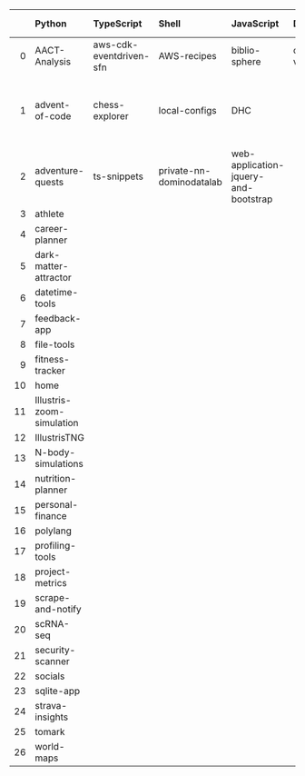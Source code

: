 |    | Python                    | TypeScript              | Shell                    | JavaScript                           | Dockerfile   | Jupyter Notebook   | R                                                        | CSS               | Go              | PowerShell   | Cypher                | HTML              |
|---:|:--------------------------|:------------------------|:-------------------------|:-------------------------------------|:-------------|:-------------------|:---------------------------------------------------------|:------------------|:----------------|:-------------|:----------------------|:------------------|
|  0 | AACT-Analysis             | aws-cdk-eventdriven-sfn | AWS-recipes              | biblio-sphere                        | code-vault   | codespaces-models  | Computation-Optimizations                                | frontend-patterns | kube-playground | nn-private   | social-media-insights | workout-generator |
|  1 | advent-of-code            | chess-explorer          | local-configs            | DHC                                  |              | hypothesis-testing | Coursera-Data-Science-Foundations-using-R-Specialization |                   |                 | performance  |                       |                   |
|  2 | adventure-quests          | ts-snippets             | private-nn-dominodatalab | web-application-jquery-and-bootstrap |              | mnist-classifyer   | wearable-computing                                       |                   |                 |              |                       |                   |
|  3 | athlete                   |                         |                          |                                      |              | sandbox            |                                                          |                   |                 |              |                       |                   |
|  4 | career-planner            |                         |                          |                                      |              | twitter-novo       |                                                          |                   |                 |              |                       |                   |
|  5 | dark-matter-attractor     |                         |                          |                                      |              |                    |                                                          |                   |                 |              |                       |                   |
|  6 | datetime-tools            |                         |                          |                                      |              |                    |                                                          |                   |                 |              |                       |                   |
|  7 | feedback-app              |                         |                          |                                      |              |                    |                                                          |                   |                 |              |                       |                   |
|  8 | file-tools                |                         |                          |                                      |              |                    |                                                          |                   |                 |              |                       |                   |
|  9 | fitness-tracker           |                         |                          |                                      |              |                    |                                                          |                   |                 |              |                       |                   |
| 10 | home                      |                         |                          |                                      |              |                    |                                                          |                   |                 |              |                       |                   |
| 11 | Illustris-zoom-simulation |                         |                          |                                      |              |                    |                                                          |                   |                 |              |                       |                   |
| 12 | IllustrisTNG              |                         |                          |                                      |              |                    |                                                          |                   |                 |              |                       |                   |
| 13 | N-body-simulations        |                         |                          |                                      |              |                    |                                                          |                   |                 |              |                       |                   |
| 14 | nutrition-planner         |                         |                          |                                      |              |                    |                                                          |                   |                 |              |                       |                   |
| 15 | personal-finance          |                         |                          |                                      |              |                    |                                                          |                   |                 |              |                       |                   |
| 16 | polylang                  |                         |                          |                                      |              |                    |                                                          |                   |                 |              |                       |                   |
| 17 | profiling-tools           |                         |                          |                                      |              |                    |                                                          |                   |                 |              |                       |                   |
| 18 | project-metrics           |                         |                          |                                      |              |                    |                                                          |                   |                 |              |                       |                   |
| 19 | scrape-and-notify         |                         |                          |                                      |              |                    |                                                          |                   |                 |              |                       |                   |
| 20 | scRNA-seq                 |                         |                          |                                      |              |                    |                                                          |                   |                 |              |                       |                   |
| 21 | security-scanner          |                         |                          |                                      |              |                    |                                                          |                   |                 |              |                       |                   |
| 22 | socials                   |                         |                          |                                      |              |                    |                                                          |                   |                 |              |                       |                   |
| 23 | sqlite-app                |                         |                          |                                      |              |                    |                                                          |                   |                 |              |                       |                   |
| 24 | strava-insights           |                         |                          |                                      |              |                    |                                                          |                   |                 |              |                       |                   |
| 25 | tomark                    |                         |                          |                                      |              |                    |                                                          |                   |                 |              |                       |                   |
| 26 | world-maps                |                         |                          |                                      |              |                    |                                                          |                   |                 |              |                       |                   |